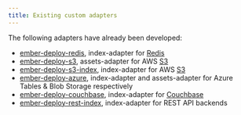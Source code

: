 ```yaml
---
title: Existing custom adapters
---
```


The following adapters have already been developed:

  - [ember-deploy-redis](https://github.com/LevelbossMike/ember-deploy-redis), index-adapter for [Redis](http://redis.io)
  - [ember-deploy-s3](https://github.com/LevelbossMike/ember-deploy-s3), assets-adapter for AWS [S3](http://aws.amazon.com/s3/)
  - [ember-deploy-s3-index](https://github.com/Kerry350/ember-deploy-s3-index), index-adapter for AWS [S3](http://aws.amazon.com/s3/)
  - [ember-deploy-azure](https://github.com/duizendnegen/ember-deploy-azure), index-adapter and assets-adapter for Azure Tables & Blob Storage respectively
  - [ember-deploy-couchbase](https://github.com/waltznetworks/ember-deploy-couchbase), index-adapter for [Couchbase](http://www.couchbase.com)
  - [ember-deploy-rest-index](https://github.com/leojh/ember-deploy-rest-index), index-adapter for REST API backends
